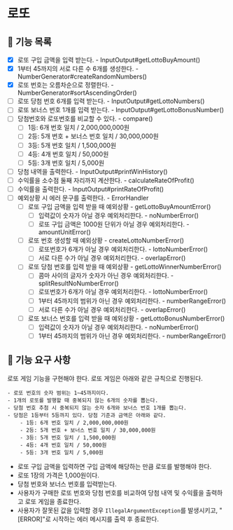 # 로또

## 📄 기능 목록
- [x] 로또 구입 금액을 입력 받는다. - InputOutput#getLottoBuyAmount()
- [x] 1부터 45까지의 서로 다른 수 6개를 생성한다. - NumberGenerator#createRandomNumbers()
- [x] 로또 번호는 오름차순으로 정렬한다. - NumberGenerator#sortAscendingOrder()
- [ ] 로또 당첨 번호 6개를 입력 받는다. - InputOutput#getLottoNumbers()
- [ ] 로또 보너스 번호 1개를 입력 받는다. - InputOutput#getLottoBonusNumber()
- [ ] 당첨번호와 로또번호를 비교할 수 있다. - compare()
  - [ ] 1등: 6개 번호 일치 / 2,000,000,000원
  - [ ] 2등: 5개 번호 + 보너스 번호 일치 / 30,000,000원
  - [ ] 3등: 5개 번호 일치 / 1,500,000원
  - [ ] 4등: 4개 번호 일치 / 50,000원
  - [ ] 5등: 3개 번호 일치 / 5,000원
- [ ] 당첨 내역을 출력한다. - InputOutput#printWinHistory()
- [ ] 수익률을 소수점 둘째 자리까지 계산한다. - calculateRateOfProfit()
- [ ] 수익률을 출력한다. - InputOutput#printRateOfProfit()
- [ ] 예외상황 시 에러 문구를 출력한다. - ErrorHandler
  - [ ] 로또 구입 금액을 입력 받을 때 예외상황 - getLottoBuyAmountError()
    - [ ] 입력값이 숫자가 아닐 경우 예외처리한다. - noNumberError()
    - [ ] 로또 구입 금액은 1000원 단위가 아닐 경우 예외처리한다. - amountUnitError()
  - [ ] 로또 번호 생성할 때 예외상황 - createLottoNumberError()
    - [ ] 로또번호가 6개가 아닐 경우 예외처리한다. - lottoNumberError()
    - [ ] 서로 다른 수가 아닐 경우 예외처리한다. - overlapError()
  - [ ] 로또 당첨 번호를 입력 받을 때 예외상황 - getLottoWinnerNumberError()
    - [ ] 콤마 사이의 글자가 숫자가 아닌 경우 예외처리한다. - splitResultNoNumberError()
    - [ ] 로또번호가 6개가 아닐 경우 예외처리한다. - lottoNumberError()
    - [ ] 1부터 45까지의 범위가 아닌 경우 예외처리한다. - numberRangeError()
    - [ ] 서로 다른 수가 아닐 경우 예외처리한다. - overlapError()
  - [ ] 로또 보너스 번호를 입력 받을 때 예외상황 - getLottoBonusNumberError()
    - [ ] 입력값이 숫자가 아닐 경우 예외처리한다. - noNumberError()
    - [ ] 1부터 45까지의 범위가 아닌 경우 예외처리한다. - numberRangeError()

## 📑 기능 요구 사항
로또 게임 기능을 구현해야 한다. 로또 게임은 아래와 같은 규칙으로 진행된다.

```
- 로또 번호의 숫자 범위는 1~45까지이다.
- 1개의 로또를 발행할 때 중복되지 않는 6개의 숫자를 뽑는다.
- 당첨 번호 추첨 시 중복되지 않는 숫자 6개와 보너스 번호 1개를 뽑는다.
- 당첨은 1등부터 5등까지 있다. 당첨 기준과 금액은 아래와 같다.
    - 1등: 6개 번호 일치 / 2,000,000,000원
    - 2등: 5개 번호 + 보너스 번호 일치 / 30,000,000원
    - 3등: 5개 번호 일치 / 1,500,000원
    - 4등: 4개 번호 일치 / 50,000원
    - 5등: 3개 번호 일치 / 5,000원
```

- 로또 구입 금액을 입력하면 구입 금액에 해당하는 만큼 로또를 발행해야 한다.
- 로또 1장의 가격은 1,000원이다.
- 당첨 번호와 보너스 번호를 입력받는다.
- 사용자가 구매한 로또 번호와 당첨 번호를 비교하여 당첨 내역 및 수익률을 출력하고 로또 게임을 종료한다.
- 사용자가 잘못된 값을 입력할 경우 `IllegalArgumentException`를 발생시키고, "[ERROR]"로 시작하는 에러 메시지를 출력 후 종료한다.

